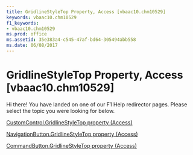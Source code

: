 ```yaml
---
title: GridlineStyleTop Property, Access [vbaac10.chm10529]
keywords: vbaac10.chm10529
f1_keywords:
- vbaac10.chm10529
ms.prod: office
ms.assetid: 35e383a4-c545-47af-bd64-305494abb558
ms.date: 06/08/2017
---
```



# GridlineStyleTop Property, Access [vbaac10.chm10529]

Hi there! You have landed on one of our F1 Help redirector pages. Please select the topic you were looking for below.

[CustomControl.GridlineStyleTop property (Access)](http://msdn.microsoft.com/library/5d04ce0c-648f-894b-dd67-06fcc9e4afe4%28Office.15%29.aspx)

[NavigationButton.GridlineStyleTop property (Access)](http://msdn.microsoft.com/library/53a5bb2c-c76d-0ef4-b48b-63aaf502438c%28Office.15%29.aspx)

[CommandButton.GridlineStyleTop property (Access)](http://msdn.microsoft.com/library/f6fb163b-ece7-08a0-b786-e32287d40e50%28Office.15%29.aspx)

